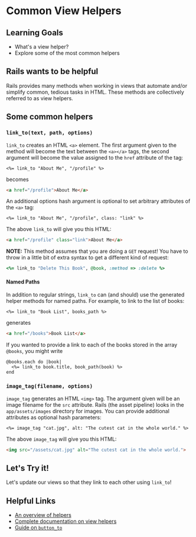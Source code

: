 # Common View Helpers
## Learning Goals
- What's a view helper?
- Explore some of the most common helpers

## Rails wants to be helpful
Rails provides many methods when working in views that automate and/or simplify common, tedious tasks in HTML. These methods are collectively referred to as view helpers.

## Some common helpers

### `link_to(text, path, options)`
`link_to` creates an HTML `<a>` element. The first argument given to the method will become the text between the `<a></a>` tags, the second argument will become the value assigned to the `href` attribute of the tag:

```erb
<%= link_to "About Me", "/profile" %>
```

becomes

```html
<a href="/profile">About Me</a>
```

An additional options hash argument is optional to set arbitrary attributes of the `<a>` tag:

```erb
<%= link_to "About Me", "/profile", class: "link" %>
```

The above `link_to` will give you this HTML:

```html
<a href="/profile" class="link">About Me</a>
```

**NOTE:** This method assumes that you are doing a `GET` request! You have to throw in a little bit of extra syntax to get a different kind of request:

```ruby
<%= link_to "Delete This Book", @book, :method => :delete %>
```

#### Named Paths

In addition to regular strings, `link_to` can (and should) use the generated helper methods for named paths. For example, to link to the list of books:

```erb
<%= link_to "Book List", books_path %>
```

generates

```html
<a href="/books">Book List</a>
```

If you wanted to provide a link to each of the books stored in the array `@books`, you might write

```erb
@books.each do |book|
  <%= link_to book.title, book_path(book) %>
end
```


### `image_tag(filename, options)`
`image_tag` generates an HTML `<img>` tag. The argument given will be an image filename for the `src` attribute. Rails (the asset pipeline) looks in the `app/assets/images` directory for images. You can provide additional attributes as optional hash parameters:

```erb
<%= image_tag "cat.jpg", alt: "The cutest cat in the whole world." %>
```

The above `image_tag` will give you this HTML:

```html
<img src="/assets/cat.jpg" alt="The cutest cat in the whole world.">
```

## Let's Try it!

Let's update our views so that they link to each other using `link_to`!

## Helpful Links
- [An overview of helpers](http://guides.rubyonrails.org/action_view_overview.html#overview-of-helpers-provided-by-action-view)
- [Complete documentation on view helpers](http://api.rubyonrails.org/classes/ActionView/Helpers.html)
- [Guide on `button_to`](http://api.rubyonrails.org/classes/ActionView/Helpers/UrlHelper.html#method-i-button_to)
